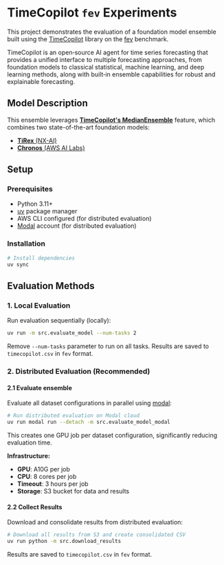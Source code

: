 # TimeCopilot `fev` Experiments

This project demonstrates the evaluation of a foundation model ensemble built using the [TimeCopilot](https://timecopilot.dev) library on the [fev](https://github.com/autogluon/fev/) benchmark.

TimeCopilot is an open‑source AI agent for time series forecasting that provides a unified interface to multiple forecasting approaches, from foundation models to classical statistical, machine learning, and deep learning methods, along with built‑in ensemble capabilities for robust and explainable forecasting.

## Model Description

This ensemble leverages [**TimeCopilot's MedianEnsemble**](https://timecopilot.dev/api/models/ensembles/#timecopilot.models.ensembles.median.MedianEnsemble) feature, which combines two state-of-the-art foundation models:

- [**TiRex** (NX-AI)](https://timecopilot.dev/api/models/foundation/models/#timecopilot.models.foundation.tirex.TiRex)
- [**Chronos** (AWS AI Labs)](https://timecopilot.dev/api/models/foundation/models/#timecopilot.models.foundation.chronos.Chronos)

## Setup

### Prerequisites
- Python 3.11+
- [uv](https://docs.astral.sh/uv/) package manager
- AWS CLI configured (for distributed evaluation)
- [Modal](https://modal.com/) account (for distributed evaluation)

### Installation

```bash
# Install dependencies
uv sync
```

## Evaluation Methods

### 1. Local Evaluation

Run evaluation sequentially (locally):

```bash
uv run -m src.evaluate_model --num-tasks 2
```

Remove `--num-tasks` parameter to run on all tasks. Results are saved to `timecopilot.csv` in `fev` format.

### 2. Distributed Evaluation (Recommended)

#### 2.1 Evaluate ensemble

Evaluate all dataset configurations in parallel using [modal](https://modal.com/):

```bash
# Run distributed evaluation on Modal cloud
uv run modal run --detach -m src.evaluate_model_modal
```

This creates one GPU job per dataset configuration, significantly reducing evaluation time.

**Infrastructure:**
- **GPU**: A10G per job
- **CPU**: 8 cores per job  
- **Timeout**: 3 hours per job
- **Storage**: S3 bucket for data and results

#### 2.2 Collect Results

Download and consolidate results from distributed evaluation:

```bash
# Download all results from S3 and create consolidated CSV
uv run python -m src.download_results
```

Results are saved to `timecopilot.csv` in `fev` format.
